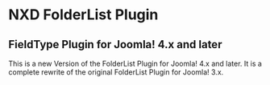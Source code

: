 # NXD FolderList Plugin
## FieldType Plugin for Joomla! 4.x and later

This is a new Version of the FolderList Plugin for Joomla! 4.x and later. It is a complete rewrite of the original FolderList Plugin for Joomla! 3.x.
